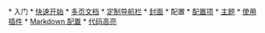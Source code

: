  \* 入门   * [快速开始](zh-cn/quickstart.md)  * [多页文档](zh-cn/more-pages.md)  * [定制导航栏](zh-cn/custom-navbar.md)  * [封面](zh-cn/cover.md)  * 配置  * [配置项](zh-cn/configuration.md)  * [主题](zh-cn/themes.md)  * [使用插件](zh-cn/plugins.md)  * [Markdown 配置](zh-cn/markdown.md)  * [代码高亮](zh-cn/language-highlight.md) 